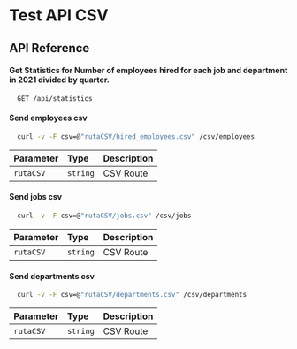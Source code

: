 
# Test API CSV




## API Reference

#### Get Statistics for Number of employees hired for each job and department in 2021 divided by quarter.

```http
  GET /api/statistics
```

#### Send employees csv

```bash
  curl -v -F csv=@"rutaCSV/hired_employees.csv" /csv/employees
```

| Parameter | Type     | Description                       |
| :-------- | :------- | :-------------------------------- |
| `rutaCSV`      | `string` | CSV Route|


#### Send jobs csv

```bash
  curl -v -F csv=@"rutaCSV/jobs.csv" /csv/jobs
```

| Parameter | Type     | Description                       |
| :-------- | :------- | :-------------------------------- |
| `rutaCSV`      | `string` | CSV Route|


#### Send departments csv

```bash
  curl -v -F csv=@"rutaCSV/departments.csv" /csv/departments
```

| Parameter | Type     | Description                       |
| :-------- | :------- | :-------------------------------- |
| `rutaCSV`      | `string` | CSV Route|
